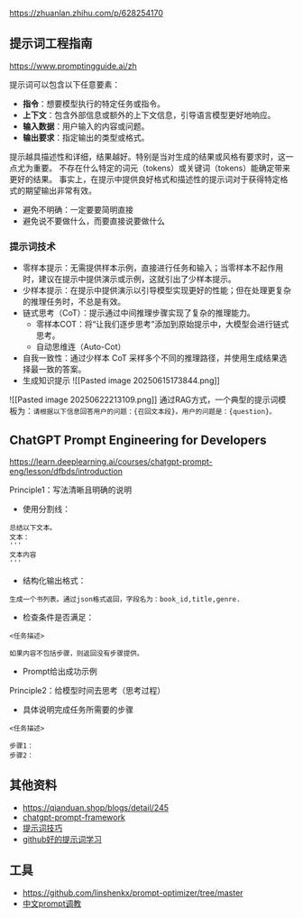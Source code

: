 https://zhuanlan.zhihu.com/p/628254170

## 提示词工程指南

https://www.promptingguide.ai/zh

提示词可以包含以下任意要素：
- **指令**：想要模型执行的特定任务或指令。
- **上下文**：包含外部信息或额外的上下文信息，引导语言模型更好地响应。
- **输入数据**：用户输入的内容或问题。
- **输出要求**：指定输出的类型或格式。

提示越具描述性和详细，结果越好。特别是当对生成的结果或风格有要求时，这一点尤为重要。
不存在什么特定的词元（tokens）或关键词（tokens）能确定带来更好的结果。
事实上，在提示中提供良好格式和描述性的提示词对于获得特定格式的期望输出非常有效。
- 避免不明确：一定要要简明直接
- 避免说不要做什么，而要直接说要做什么

### 提示词技术

- 零样本提示：无需提供样本示例，直接进行任务和输入；当零样本不起作用时，建议在提示中提供演示或示例，这就引出了少样本提示。
- 少样本提示：在提示中提供演示以引导模型实现更好的性能；但在处理更复杂的推理任务时，不总是有效。
- 链式思考（CoT）：提示通过中间推理步骤实现了复杂的推理能力。
	- 零样本COT：将“让我们逐步思考”添加到原始提示中，大模型会进行链式思考。
	- 自动思维连（Auto-Cot）
- 自我一致性：通过少样本 CoT 采样多个不同的推理路径，并使用生成结果选择最一致的答案。
- 生成知识提示
![[Pasted image 20250615173844.png]]

![[Pasted image 20250622213109.png]]
通过RAG方式，一个典型的提示词模板为：`请根据以下信息回答用户的问题：{召回文本段}。用户的问题是：{question}。`

## ChatGPT Prompt Engineering for Developers

https://learn.deeplearning.ai/courses/chatgpt-prompt-eng/lesson/dfbds/introduction

Principle1：写法清晰且明确的说明
- 使用分割线：
```
总结以下文本。
文本：
'''
文本内容
'''
```
- 结构化输出格式：
```
生成一个书列表。通过json格式返回，字段名为：book_id,title,genre.
```
- 检查条件是否满足：
```
<任务描述>

如果内容不包括步骤，则返回没有步骤提供。
```
- Prompt给出成功示例

Principle2：给模型时间去思考（思考过程）
- 具体说明完成任务所需要的步骤
```
<任务描述>

步骤1：
步骤2：
```

## 其他资料

- https://qianduan.shop/blogs/detail/245
- [chatgpt-prompt-framework](https://learningprompt.wiki/docs/chatGPT/tutorial-extras/chatGPT-prompt-framework)
- [提示词技巧](https://dye87dshnj.feishu.cn/wiki/Ett8wud9KiagqYkJzOJcXRiVnuf)
- [github好的提示词学习](https://github.com/EmbraceAGI/awesome-chatgpt-zh/blob/main/docs/ChatGPT_prompts.md)
## 工具

- https://github.com/linshenkx/prompt-optimizer/tree/master
- [中文prompt调教](https://github.com/PlexPt/awesome-chatgpt-prompts-zh/blob/main/prompts-zh.json)
